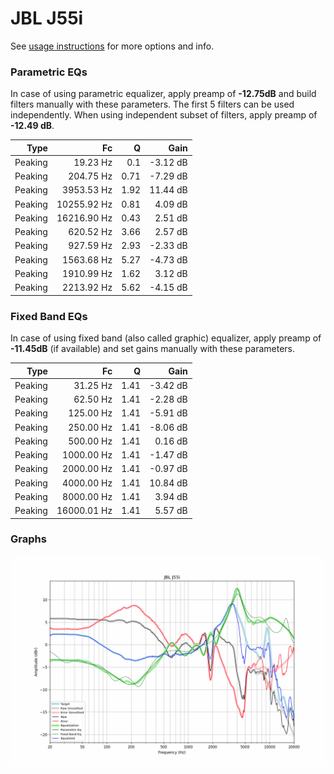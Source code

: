 # JBL J55i
See [usage instructions](https://github.com/jaakkopasanen/AutoEq#usage) for more options and info.

### Parametric EQs
In case of using parametric equalizer, apply preamp of **-12.75dB** and build filters manually
with these parameters. The first 5 filters can be used independently.
When using independent subset of filters, apply preamp of **-12.49 dB**.

| Type    | Fc          |    Q | Gain     |
|--------:|------------:|-----:|---------:|
| Peaking | 19.23 Hz    | 0.1  | -3.12 dB |
| Peaking | 204.75 Hz   | 0.71 | -7.29 dB |
| Peaking | 3953.53 Hz  | 1.92 | 11.44 dB |
| Peaking | 10255.92 Hz | 0.81 | 4.09 dB  |
| Peaking | 16216.90 Hz | 0.43 | 2.51 dB  |
| Peaking | 620.52 Hz   | 3.66 | 2.57 dB  |
| Peaking | 927.59 Hz   | 2.93 | -2.33 dB |
| Peaking | 1563.68 Hz  | 5.27 | -4.73 dB |
| Peaking | 1910.99 Hz  | 1.62 | 3.12 dB  |
| Peaking | 2213.92 Hz  | 5.62 | -4.15 dB |

### Fixed Band EQs
In case of using fixed band (also called graphic) equalizer, apply preamp of **-11.45dB**
(if available) and set gains manually with these parameters.

| Type    | Fc          |    Q | Gain     |
|--------:|------------:|-----:|---------:|
| Peaking | 31.25 Hz    | 1.41 | -3.42 dB |
| Peaking | 62.50 Hz    | 1.41 | -2.28 dB |
| Peaking | 125.00 Hz   | 1.41 | -5.91 dB |
| Peaking | 250.00 Hz   | 1.41 | -8.06 dB |
| Peaking | 500.00 Hz   | 1.41 | 0.16 dB  |
| Peaking | 1000.00 Hz  | 1.41 | -1.47 dB |
| Peaking | 2000.00 Hz  | 1.41 | -0.97 dB |
| Peaking | 4000.00 Hz  | 1.41 | 10.84 dB |
| Peaking | 8000.00 Hz  | 1.41 | 3.94 dB  |
| Peaking | 16000.01 Hz | 1.41 | 5.57 dB  |

### Graphs
![](./JBL%20J55i.png)